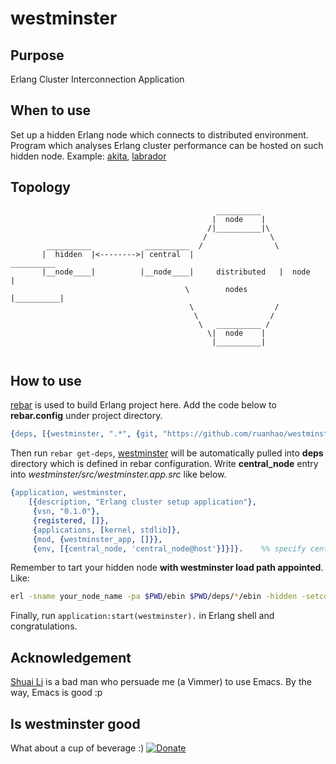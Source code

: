 westminster
===========

Purpose
-------
Erlang Cluster Interconnection Application

When to use
-----------
Set up a hidden Erlang node which connects to distributed environment.
Program which analyses Erlang cluster performance can be hosted on such hidden node. Example: [akita], [labrador]

Topology
--------
```
                                              __________
                                             |  node    |
                                            /|__________|\
                                           /              \
        __________            __________  /                \
       |  hidden  |<-------->| central  |                    __________
       |__node____|          |__node____|     distributed   |  node    |
                                       \        nodes       |__________|
                                        \                  /
                                         \                /
                                          \   __________ /
                                            \|  node    |
                                             |__________|
                                             
```

How to use
----------
[rebar] is used to build Erlang project here.
Add the code below to **rebar.config** under project directory.
```erlang
{deps, [{westminster, ".*", {git, "https://github.com/ruanhao/westminster.git", {branch, "master"}}}]}.
```
Then run `rebar get-deps`, [westminster] will be automatically pulled into **deps** directory
which is defined in rebar configuration.
Write **central_node** entry into *westminster/src/westminster.app.src* like below.
```erlang
{application, westminster,
    [{description, "Erlang cluster setup application"},
     {vsn, "0.1.0"},
     {registered, []},
     {applications, [kernel, stdlib]},
     {mod, {westminster_app, []}},
     {env, [{central_node, 'central_node@host'}]}]}.    %% specify central_node
```
Remember to tart your hidden node **with westminster load path appointed**. Like:
```bash
erl -sname your_node_name -pa $PWD/ebin $PWD/deps/*/ebin -hidden -setcookie cluster_cookie
```
Finally, run `application:start(westminster).` in Erlang shell and congratulations.

Acknowledgement
---------------
[Shuai Li] is a bad man who persuade me (a Vimmer) to use Emacs.
By the way, Emacs is good :p

Is westminster good
-------------------
What about a cup of beverage :)
[![Donate]](http://goo.gl/6zcOL)

  [akita]:  https://github.com/ruanhao/akita.git
  [labrador]:  https://github.com/ruanhao/labrador.git
  [rebar]:  https://github.com/basho/rebar.git
  [westminster]:  https://github.com/ruanhao/westminster.git
  [Shuai Li]:  https://github.com/javaforfun
  [Donate]:  https://www.paypal.com/en_US/i/btn/btn_donate_SM.gif
